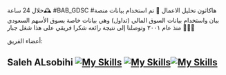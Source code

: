 خلال 24 ساعة🕰️  #BAB_GDSC #هاكاثون تحليل الاعمال 🎯
تم استخدام  بيانات منصة بيان  واستخدام بيانات السوق المالي (تداول) وهي بيانات خاصة بسوق الأسهم السعودي منذ عام ٢٠٠١ وتوصلنا إلى نتيجة رائعه 
شكرا فريقي على هذا شغل جبار 🙏🏻🤩

أعضاء الفريق:
## Saleh ALsobihi  [![My Skills](https://skillicons.dev/icons?i=linkedin)](https://www.linkedin.com/in/alsobihi/)  [![My Skills](https://skillicons.dev/icons?i=github)](https://github.com/alsobihi)[![My Skills](https://skillicons.dev/icons?i=twitter)](https://twitter.com/AiAlsobihi)
